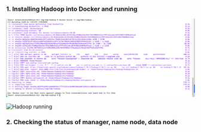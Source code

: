 ### 1. Installing Hadoop into Docker and running

![Hadoop installing](https://github.com/Annassie/BigData-Hadoop/blob/Anna_Niukkanen_task_1/Anna_Niukkanen_task_1/images/hadoop_installing.png)

![Hadoop running]()

### 2. Checking the status of manager, name node, data node
